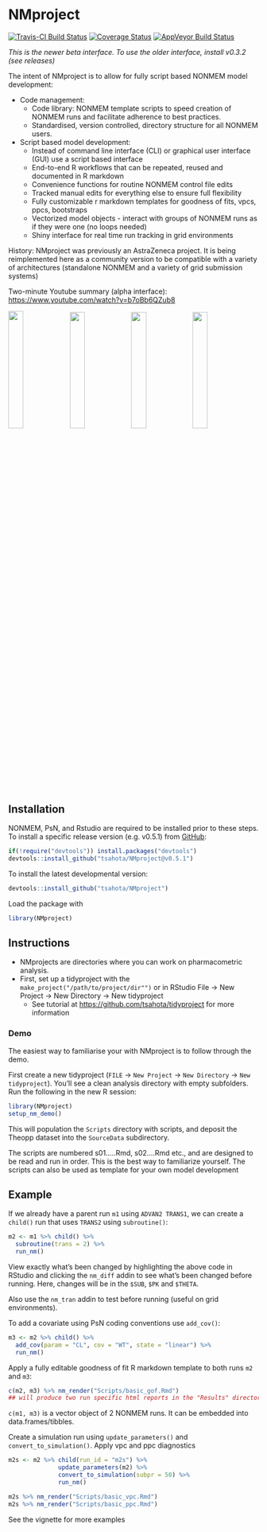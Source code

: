 
<!-- README.md is generated from README.Rmd. Please edit that file -->

# NMproject

<!-- badges: start -->

[![Travis-CI Build
Status](https://travis-ci.org/tsahota/NMproject.svg?branch=master)](https://travis-ci.org/tsahota/NMproject)
[![Coverage
Status](https://coveralls.io/repos/github/tsahota/NMproject/badge.svg?branch=master)](https://coveralls.io/github/tsahota/NMproject?branch=master)
[![AppVeyor Build
Status](https://ci.appveyor.com/api/projects/status/github/tsahota/NMproject?branch=master&svg=true)](https://ci.appveyor.com/project/tsahota/NMproject)
<!-- badges: end -->

*This is the newer beta interface. To use the older interface, install
v0.3.2 (see releases)*

The intent of NMproject is to allow for fully script based NONMEM model
development:

-   Code management:
    -   Code library: NONMEM template scripts to speed creation of
        NONMEM runs and facilitate adherence to best practices.
    -   Standardised, version controlled, directory structure for all
        NONMEM users.
-   Script based model development:
    -   Instead of command line interface (CLI) or graphical user
        interface (GUI) use a script based interface
    -   End-to-end R workflows that can be repeated, reused and
        documented in R markdown
    -   Convenience functions for routine NONMEM control file edits
    -   Tracked manual edits for everything else to ensure full
        flexibility
    -   Fully customizable r markdown templates for goodness of fits,
        vpcs, ppcs, bootstraps
    -   Vectorized model objects - interact with groups of NONMEM runs
        as if they were one (no loops needed)
    -   Shiny interface for real time run tracking in grid environments

History: NMproject was previously an AstraZeneca project. It is being
reimplemented here as a community version to be compatible with a
variety of architectures (standalone NONMEM and a variety of grid
submission systems)

Two-minute Youtube summary (alpha interface):
<https://www.youtube.com/watch?v=b7oBb6QZub8>

<img src=https://user-images.githubusercontent.com/18026277/26879195-79b6f4c0-4b90-11e7-8228-01b117e64a12.png width=24.6% /><img src=https://user-images.githubusercontent.com/18026277/26879231-a046cfc0-4b90-11e7-9dbf-666086f32b9d.png width=24.5% /><img src=https://user-images.githubusercontent.com/18026277/26879238-a4a94fc0-4b90-11e7-8e8f-1b12a03f912d.png width=24.5% /><img src=https://user-images.githubusercontent.com/18026277/26879240-a7a53ebe-4b90-11e7-80fa-74bef643db29.png width=24.5% />

## Installation

NONMEM, PsN, and Rstudio are required to be installed prior to these
steps. To install a specific release version (e.g. v0.5.1) from
[GitHub](https://github.com/):

``` r
if(!require("devtools")) install.packages("devtools")
devtools::install_github("tsahota/NMproject@v0.5.1")
```

To install the latest developmental version:

``` r
devtools::install_github("tsahota/NMproject")
```

Load the package with

``` r
library(NMproject)
```

## Instructions

-   NMprojects are directories where you can work on pharmacometric
    analysis.
-   First, set up a tidyproject with the
    `make_project("/path/to/project/dir"")` or in RStudio File -&gt; New
    Project -&gt; New Directory -&gt; New tidyproject
    -   See tutorial at <https://github.com/tsahota/tidyproject> for
        more information

### Demo

The easiest way to familiarise your with NMproject is to follow through
the demo.

First create a new tidyproject (`FILE` -&gt; `New Project` -&gt;
`New Directory` -&gt; `New tidyproject`). You’ll see a clean analysis
directory with empty subfolders. Run the following in the new R session:

``` r
library(NMproject)
setup_nm_demo()
```

This will population the `Scripts` directory with scripts, and deposit
the Theopp dataset into the `SourceData` subdirectory.

The scripts are numbered s01…..Rmd, s02….Rmd etc., and are designed to
be read and run in order. This is the best way to familiarize yourself.
The scripts can also be used as template for your own model development

## Example

If we already have a parent run `m1` using `ADVAN2 TRANS1`, we can
create a `child()` run that uses `TRANS2` using `subroutine()`:

``` r
m2 <- m1 %>% child() %>%
  subroutine(trans = 2) %>%
  run_nm()
```

View exactly what’s been changed by highlighting the above code in
RStudio and clicking the `nm_diff` addin to see what’s been changed
before running. Here, changes will be in the `$SUB`, `$PK` and `$THETA`.

Also use the `nm_tran` addin to test before running (useful on grid
environments).

To add a covariate using PsN coding conventions use `add_cov()`:

``` r
m3 <- m2 %>% child() %>%
  add_cov(param = "CL", cov = "WT", state = "linear") %>%
  run_nm()
```

Apply a fully editable goodness of fit R markdown template to both runs
`m2` and `m3`:

``` r
c(m2, m3) %>% nm_render("Scripts/basic_gof.Rmd")
## will produce two run specific html reports in the "Results" directory for run evaluation
```

`c(m1, m3)` is a vector object of 2 NONMEM runs. It can be embedded into
data.frames/tibbles.

Create a simulation run using `update_parameters()` and
`convert_to_simulation()`. Apply vpc and ppc diagnostics

``` r
m2s <- m2 %>% child(run_id = "m2s") %>%
              update_parameters(m2) %>%
              convert_to_simulation(subpr = 50) %>%
              run_nm()

m2s %>% nm_render("Scripts/basic_vpc.Rmd")
m2s %>% nm_render("Scripts/basic_ppc.Rmd")
```

See the vignette for more examples

